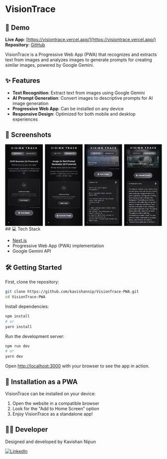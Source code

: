# VisionTrace

## 🌟 Demo
**Live App**: [https://visiontrace.vercel.app/](https://visiontrace.vercel.app/)  
**Repository**: [GitHub](https://github.com/kavishannip/VisionTrace-PWA.git)

VisionTrace is a Progressive Web App (PWA) that recognizes and extracts text from images and analyzes images to generate prompts for creating similar images, powered by Google Gemini.

## ✨ Features

- **Text Recognition**: Extract text from images using Google Gemini
- **AI Prompt Generation**: Convert images to descriptive prompts for AI image generation
- **Progressive Web App**: Can be installed on any device
- **Responsive Design**: Optimized for both mobile and desktop experiences

## 📱 Screenshots

<div style="display: flex; justify-content: space-between;">
  <img src="public/screenshots/mobile-1.png" width="24%" alt="VisionTrace Screenshot 1">
  <img src="public/screenshots/mobile-2.png" width="24%" alt="VisionTrace Screenshot 2">
  <img src="public/screenshots/mobile-3.png" width="24%" alt="VisionTrace Screenshot 3">
  <img src="public/screenshots/mobile-4.png" width="24%" alt="VisionTrace Screenshot 4">
</div>
## 💻 Tech Stack

- [Next.js](https://nextjs.org/)
- Progressive Web App (PWA) implementation
- Google Gemini API

## 🛠️ Getting Started

First, clone the repository:

```bash
git clone https://github.com/kavishannip/VisionTrace-PWA.git
cd VisionTrace-PWA
```

Install dependencies:

```bash
npm install
# or
yarn install
```

Run the development server:

```bash
npm run dev
# or
yarn dev
```

Open [http://localhost:3000](http://localhost:3000) with your browser to see the app in action.

## 📱 Installation as a PWA

VisionTrace can be installed on your device:
1. Open the website in a compatible browser
2. Look for the "Add to Home Screen" option
3. Enjoy VisionTrace as a standalone app!

## 👨‍💻 Developer

Designed and developed by Kavishan Nipun

[![LinkedIn](https://img.shields.io/badge/LinkedIn-Connect-blue)](https://www.linkedin.com/in/kavishan-nipun-876930222/)


